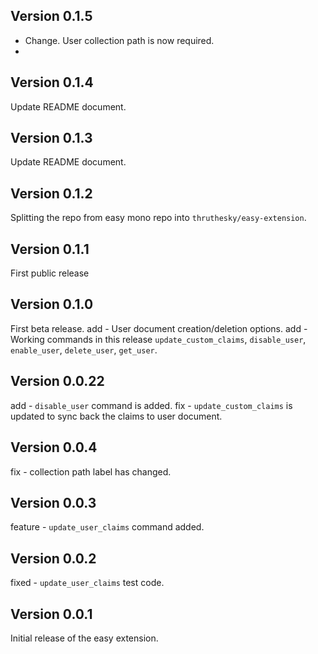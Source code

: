## Version 0.1.5

- Change. User collection path is now required.
- 

## Version 0.1.4

Update README document.

## Version 0.1.3

Update README document.


## Version 0.1.2

Splitting the repo from easy mono repo into `thruthesky/easy-extension`.


## Version 0.1.1

First public release


## Version 0.1.0

First beta release.
add - User document creation/deletion options.
add - Working commands in this release `update_custom_claims`, `disable_user`, `enable_user`, `delete_user`, `get_user`.

## Version 0.0.22

add - `disable_user` command is added.
fix - `update_custom_claims` is updated to sync back the claims to user document.

## Version 0.0.4

fix - collection path label has changed.

## Version 0.0.3

feature - `update_user_claims` command added.

## Version 0.0.2


fixed - `update_user_claims` test code.

## Version 0.0.1

Initial release of the easy extension.
